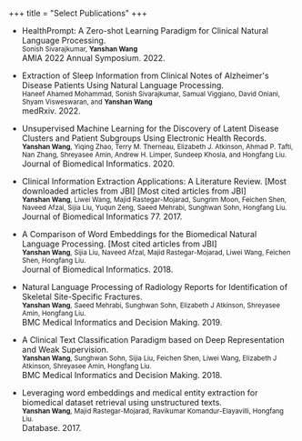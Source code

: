 +++
title = "Select Publications"
+++

- HealthPrompt: A Zero-shot Learning Paradigm for Clinical Natural Language Processing.  
  <small>Sonish Sivarajkumar, **Yanshan Wang**</small>  
  AMIA 2022 Annual Symposium. 2022.

- Extraction of Sleep Information from Clinical Notes of Alzheimer's Disease Patients Using Natural Language Processing.  
  <small>Haneef Ahamed Mohammad, Sonish Sivarajkumar, Samual Viggiano, David Oniani, Shyam Visweswaran, and **Yanshan Wang**</small>  
  medRxiv. 2022.

- Unsupervised Machine Learning for the Discovery of Latent Disease Clusters and Patient Subgroups
  Using Electronic Health Records.  
  <small>**Yanshan Wang**, Yiqing Zhao, Terry M. Therneau, Elizabeth J. Atkinson, Ahmad P. Tafti,
  Nan Zhang, Shreyasee Amin, Andrew H. Limper, Sundeep Khosla, and Hongfang Liu.</small>  
  Journal of Biomedical Informatics. 2020.

- Clinical Information Extraction Applications: A Literature Review.
  [Most downloaded articles from JBI] [Most cited articles from JBI]  
  <small>**Yanshan Wang**, Liwei Wang, Majid Rastegar-Mojarad, Sungrim Moon, Feichen Shen, Naveed
  Afzal, Sijia Liu, Yuqun Zeng, Saeed Mehrabi, Sunghwan Sohn, Hongfang Liu.</small>  
  Journal of Biomedical Informatics 77. 2017.

- A Comparison of Word Embeddings for the Biomedical Natural Language Processing.
  [Most cited articles from JBI]  
  <small>**Yanshan Wang**, Sijia Liu, Naveed Afzal, Majid Rastegar-Mojarad, Liwei Wang, Feichen
  Shen, Hongfang Liu.</small>  
  Journal of Biomedical Informatics. 2018.

- Natural Language Processing of Radiology Reports for Identification of Skeletal Site-Specific
  Fractures.  
  <small>**Yanshan Wang**, Saeed Mehrabi, Sunghwan Sohn, Elizabeth J Atkinson, Shreyasee Amin,
  Hongfang Liu.</small>  
  BMC Medical Informatics and Decision Making. 2019.

- A Clinical Text Classification Paradigm based on Deep Representation and Weak
  Supervision.  
  <small>**Yanshan Wang**, Sunghwan Sohn, Sijia Liu, Feichen Shen, Liwei Wang, Elizabeth J Atkinson,
  Shreyasee Amin, Hongfang Liu.</small>  
  BMC Medical Informatics and Decision Making. 2018.

- Leveraging word embeddings and medical entity extraction for biomedical dataset retrieval using
  unstructured texts.  
  <small>**Yanshan Wang**, Majid Rastegar-Mojarad, Ravikumar Komandur-Elayavilli, Hongfang
  Liu.</small>  
  Database. 2017.
